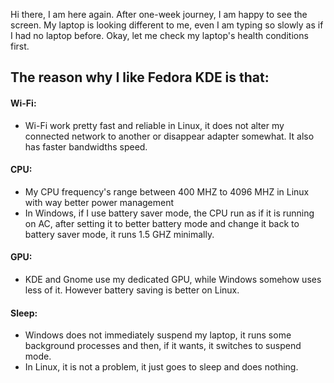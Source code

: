 Hi there, I am here again. After one-week journey, I am happy to see the screen. My laptop is looking different to me, even I am typing so slowly as if I had no laptop before. Okay, let me check my laptop's health conditions first.

## The reason why I like Fedora KDE is that:

#### Wi-Fi:
- Wi-Fi work pretty fast and reliable in Linux, it does not alter my connected network to another or disappear adapter somewhat. It also has faster bandwidths speed.
#### CPU:
- My CPU frequency's range between 400 MHZ to 4096 MHZ in Linux with way better power management
- In Windows, if I use battery saver mode, the CPU run as if it is running on AC, after setting it to better battery mode and change it back to battery saver mode, it runs 1.5 GHZ minimally.
#### GPU:
 - KDE and Gnome use my dedicated GPU, while Windows somehow uses less of it. However battery saving is better on Linux.
#### Sleep:
 - Windows does not immediately suspend my laptop, it runs some background processes and then, if it wants, it switches to suspend mode.
 - In Linux, it is not a problem, it just goes to sleep and does nothing. 